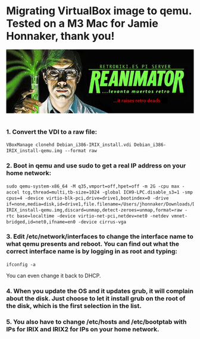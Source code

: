 # Migrating VirtualBox image to qemu. Tested on a M3 Mac for Jamie Honnaker, thank you!
<img alt="REANIMATOR.jpg" src="REANIMATOR.jpg" align="middle"><br>
<br>
<h3>1. Convert the VDI to a raw file:</h3>

```
VBoxManage clonehd Debian_i386-IRIX_install.vdi Debian_i386-IRIX_install-qemu.img --format raw
```
<h3>2. Boot in qemu and use sudo to get a real IP address on your home network:</h3>

```
sudo qemu-system-x86_64 -M q35,vmport=off,hpet=off -m 2G -cpu max -accel tcg,thread=multi,tb-size=1024 -global ICH9-LPC.disable_s3=1 -smp cpus=4 -device virtio-blk-pci,drive=drive1,bootindex=0 -drive if=none,media=disk,id=drive1,file.filename=/Users/jhonnaker/Downloads/Debian_i386-IRIX_install-qemu.img,discard=unmap,detect-zeroes=unmap,format=raw -rtc base=localtime -device virtio-net-pci,netdev=net0 -netdev vmnet-bridged,id=net0,ifname=en0 -device cirrus-vga
```
<h3>3. Edit /etc/network/interfaces to change the interface name to what qemu presents and reboot. You can find out what the correct interface name is by logging in as root and typing:</h3>

```
ifconfig -a
```
You can even change it back to DHCP.<br>

<h3>4. When you update the OS and it updates grub, it will complain about the disk.  Just  choose to let it install grub on the root of the disk, which is the first selection in the list.</h3>

<h3>5. You also have to change /etc/hosts and /etc/bootptab with IPs for IRIX and IRIX2 for IPs on your home network.</h3>
